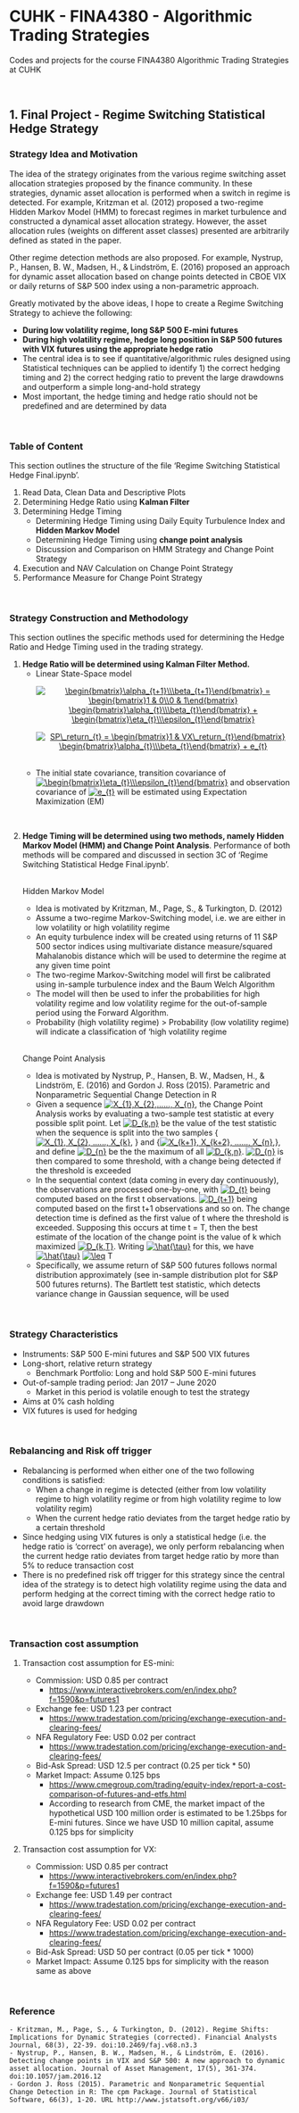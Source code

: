 # CUHK - FINA4380 - Algorithmic Trading Strategies
Codes and projects for the course FINA4380 Algorithmic Trading Strategies at CUHK

<br/>

## 1. Final Project - Regime Switching Statistical Hedge Strategy
### Strategy Idea and Motivation
The idea of the strategy originates from the various regime switching asset allocation strategies proposed by the finance community. In these strategies, dynamic asset allocation is performed when a switch in regime is detected. For example, Kritzman et al. (2012) proposed a two-regime Hidden Markov Model (HMM) to forecast regimes in market turbulence and constructed a dynamical asset allocation strategy. However, the asset allocation rules (weights on different asset classes) presented are arbitrarily defined as stated in the paper. 

Other regime detection methods are also proposed. For example, Nystrup, P., Hansen, B. W., Madsen, H., & Lindström, E. (2016) proposed an approach for dynamic asset allocation based on change points detected in CBOE VIX or daily returns of S&P 500 index using a non-parametric approach.

Greatly motivated by the above ideas, I hope to create a Regime Switching Strategy to achieve the following:
-	__During low volatility regime, long S&P 500 E-mini futures__
-	__During high volatility regime, hedge long position in S&P 500 futures with VIX futures using the appropriate hedge ratio__
-	The central idea is to see if quantitative/algorithmic rules designed using Statistical techniques can be applied to identify 1) the correct hedging timing and 2) the correct hedging ratio to prevent the large drawdowns and outperform a simple long-and-hold strategy
-	Most important, the hedge timing and hedge ratio should not be predefined and are determined by data

<br/>

### Table of Content
This section outlines the structure of the file ‘Regime Switching Statistical Hedge Final.ipynb’.
1.	Read Data, Clean Data and Descriptive Plots
2.	Determining Hedge Ratio using __Kalman Filter__
3.	Determining Hedge Timing
    - Determining Hedge Timing using Daily Equity Turbulence Index and __Hidden Markov Model__
    - Determining Hedge Timing using __change point analysis__
    - Discussion and Comparison on HMM Strategy and Change Point Strategy
4.	Execution and NAV Calculation on Change Point Strategy
5.	Performance Measure for Change Point Strategy

<br/>

### Strategy Construction and Methodology
This section outlines the specific methods used for determining the Hedge Ratio and Hedge Timing used in the trading strategy.
1. __Hedge Ratio will be determined using Kalman Filter Method.__
    - Linear State-Space model <br/> 
            <p align="center"> <a href="https://www.codecogs.com/eqnedit.php?latex=\begin{bmatrix}\alpha_{t&plus;1}\\\beta_{t&plus;1}\end{bmatrix}&space;=&space;\begin{bmatrix}1&space;&&space;0\\0&space;&&space;1\end{bmatrix}&space;\begin{bmatrix}\alpha_{t}\\\beta_{t}\end{bmatrix}&space;&plus;&space;\begin{bmatrix}\eta_{t}\\\epsilon_{t}\end{bmatrix}" target="_blank"><img src="https://latex.codecogs.com/svg.latex?\begin{bmatrix}\alpha_{t&plus;1}\\\beta_{t&plus;1}\end{bmatrix}&space;=&space;\begin{bmatrix}1&space;&&space;0\\0&space;&&space;1\end{bmatrix}&space;\begin{bmatrix}\alpha_{t}\\\beta_{t}\end{bmatrix}&space;&plus;&space;\begin{bmatrix}\eta_{t}\\\epsilon_{t}\end{bmatrix}" title="\begin{bmatrix}\alpha_{t+1}\\\beta_{t+1}\end{bmatrix} = \begin{bmatrix}1 & 0\\0 & 1\end{bmatrix} \begin{bmatrix}\alpha_{t}\\\beta_{t}\end{bmatrix} + \begin{bmatrix}\eta_{t}\\\epsilon_{t}\end{bmatrix}" /></a> </p>
            <p align="center"> <a href="https://www.codecogs.com/eqnedit.php?latex=SP\_return_{t}&space;=&space;\begin{bmatrix}1&space;&&space;VX\_return_{t}\end{bmatrix}&space;\begin{bmatrix}\alpha_{t}\\\beta_{t}\end{bmatrix}&space;&plus;&space;e_{t}" target="_blank"><img src="https://latex.codecogs.com/svg.latex?SP\_return_{t}&space;=&space;\begin{bmatrix}1&space;&&space;VX\_return_{t}\end{bmatrix}&space;\begin{bmatrix}\alpha_{t}\\\beta_{t}\end{bmatrix}&space;&plus;&space;e_{t}" title="SP\_return_{t} = \begin{bmatrix}1 & VX\_return_{t}\end{bmatrix} \begin{bmatrix}\alpha_{t}\\\beta_{t}\end{bmatrix} + e_{t}" /></a> </p> <br/>
    - The initial state covariance, transition covariance of <a href="https://www.codecogs.com/eqnedit.php?latex=\begin{bmatrix}\eta_{t}\\\epsilon_{t}\end{bmatrix}" target="_blank"><img src="https://latex.codecogs.com/svg.latex?\begin{bmatrix}\eta_{t}\\\epsilon_{t}\end{bmatrix}" title="\begin{bmatrix}\eta_{t}\\\epsilon_{t}\end{bmatrix}" /></a>  and observation covariance of  <a href="https://www.codecogs.com/eqnedit.php?latex=e_{t}" target="_blank"><img src="https://latex.codecogs.com/svg.latex?e_{t}" title="e_{t}" /></a>  will be estimated using Expectation Maximization (EM) 
<br/>
    
2. __Hedge Timing will be determined using two methods, namely Hidden Markov Model (HMM) and Change Point Analysis__. Performance of both methods will be compared and discussed in section 3C of ‘Regime Switching Statistical Hedge Final.ipynb’. <br/> <br/>
    
    Hidden Markov Model 
    - Idea is motivated by Kritzman, M., Page, S., & Turkington, D. (2012)
    - Assume a two-regime Markov-Switching model, i.e. we are either in low volatility or high volatility regime
    - An equity turbulence index will be created using returns of 11 S&P 500 sector indices using multivariate distance measure/squared Mahalanobis distance which will be used to determine the regime at any given time point 
    - The two-regime Markov-Switching model will first be calibrated using in-sample turbulence index and the Baum Welch Algorithm
    - The model will then be used to infer the probabilities for high volatility regime and low volatility regime for the out-of-sample period using the Forward Algorithm.
    - Probability (high volatility regime) > Probability (low volatility regime) will indicate a classification of ‘high volatility regime <br/> <br/>
    
    Change Point Analysis
    - Idea is motivated by Nystrup, P., Hansen, B. W., Madsen, H., & Lindström, E. (2016) and Gordon J. Ross (2015). Parametric and Nonparametric Sequential Change Detection in R
    - Given a sequence <a href="https://www.codecogs.com/eqnedit.php?latex=X_{1},X_{2},......,&space;X_{n}" target="_blank"><img src="https://latex.codecogs.com/svg.latex?X_{1},X_{2},......,&space;X_{n}" title="X_{1},X_{2},......, X_{n}" /></a>, the Change Point Analysis works by evaluating a two-sample test statistic at every possible split point. Let <a href="https://www.codecogs.com/eqnedit.php?latex=D_{k,n}" target="_blank"><img src="https://latex.codecogs.com/svg.latex?D_{k,n}" title="D_{k,n}" /></a> be the value of the test statistic when the sequence is split into the two samples { <a href="https://www.codecogs.com/eqnedit.php?latex=X_{1},&space;X_{2},&space;......,&space;X_{k}," target="_blank"><img src="https://latex.codecogs.com/svg.latex?X_{1},&space;X_{2},&space;......,&space;X_{k}," title="X_{1}, X_{2}, ......, X_{k}," /></a> } and {<a href="https://www.codecogs.com/eqnedit.php?latex=X_{k&plus;1},&space;X_{k&plus;2},&space;......,&space;X_{n}," target="_blank"><img src="https://latex.codecogs.com/svg.latex?X_{k&plus;1},&space;X_{k&plus;2},&space;......,&space;X_{n}," title="X_{k+1}, X_{k+2}, ......, X_{n}," /></a>}, and define <a href="https://www.codecogs.com/eqnedit.php?latex=D_{n}" target="_blank"><img src="https://latex.codecogs.com/svg.latex?D_{n}" title="D_{n}" /></a> be the the maximum of all <a href="https://www.codecogs.com/eqnedit.php?latex=D_{k,n}" target="_blank"><img src="https://latex.codecogs.com/svg.latex?D_{k,n}" title="D_{k,n}" /></a>. <a href="https://www.codecogs.com/eqnedit.php?latex=D_{n}" target="_blank"><img src="https://latex.codecogs.com/svg.latex?D_{n}" title="D_{n}" /></a> is then compared to some threshold, with a change being detected if the threshold is exceeded
    - In the sequential context (data coming in every day continuously), the observations are processed one-by-one, with <a href="https://www.codecogs.com/eqnedit.php?latex=D_{t}" target="_blank"><img src="https://latex.codecogs.com/svg.latex?D_{t}" title="D_{t}" /></a> being computed based on the first t observations. <a href="https://www.codecogs.com/eqnedit.php?latex=D_{t&plus;1}" target="_blank"><img src="https://latex.codecogs.com/svg.latex?D_{t&plus;1}" title="D_{t+1}" /></a> being computed based on the first t+1 observations and so on. The change detection time is defined as the first value of t where the threshold is exceeded. Supposing this occurs at time t = T, then the best estimate of the location of the change point is the value of k which maximized <a href="https://www.codecogs.com/eqnedit.php?latex=D_{k,T}" target="_blank"><img src="https://latex.codecogs.com/svg.latex?D_{k,T}" title="D_{k,T}" /></a>. Writing <a href="https://www.codecogs.com/eqnedit.php?latex=\hat{\tau}" target="_blank"><img src="https://latex.codecogs.com/svg.latex?\hat{\tau}" title="\hat{\tau}" /></a> for this, we have <a href="https://www.codecogs.com/eqnedit.php?latex=\hat{\tau}" target="_blank"><img src="https://latex.codecogs.com/svg.latex?\hat{\tau}" title="\hat{\tau}" /></a> <a href="https://www.codecogs.com/eqnedit.php?latex=\leq" target="_blank"><img src="https://latex.codecogs.com/svg.latex?\leq" title="\leq" /></a> T
    - Specifically, we assume return of S&P 500 futures follows normal distribution approximately (see in-sample distribution plot for S&P 500 futures returns). The Bartlett test statistic, which detects variance change in Gaussian sequence, will be used
    
<br/>

### Strategy Characteristics
   - Instruments: S&P 500 E-mini futures and S&P 500 VIX futures
   - Long-short, relative return strategy
     - Benchmark Portfolio: Long and hold S&P 500 E-mini futures
   - Out-of-sample trading period: Jan 2017 – June 2020 
     - Market in this period is volatile enough to test the strategy
   - Aims at 0% cash holding
   - VIX futures is used for hedging 
    
<br/>

### Rebalancing and Risk off trigger
   - Rebalancing is performed when either one of the two following conditions is satisfied: 
     - When a change in regime is detected (either from low volatility regime to high volatility regime or from high volatility regime to low volatility regim)
     - When the current hedge ratio deviates from the target hedge ratio by a certain threshold
   - Since hedging using VIX futures is only a statistical hedge (i.e. the hedge ratio is ‘correct’ on average), we only perform rebalancing when the current hedge ratio deviates from target hedge ratio by more than 5% to reduce transaction cost
   - There is no predefined risk off trigger for this strategy since the central idea of the strategy is to detect high volatility regime using the data and perform hedging at the correct timing with the correct hedge ratio to avoid large drawdown

<br/>

### Transaction cost assumption
   1. Transaction cost assumption for ES-mini:
      - Commission: USD 0.85 per contract
        -   https://www.interactivebrokers.com/en/index.php?f=1590&p=futures1
      -	Exchange fee: USD 1.23 per contract 
        -	https://www.tradestation.com/pricing/exchange-execution-and-clearing-fees/
      -	NFA Regulatory Fee: USD 0.02 per contract 
        -	https://www.tradestation.com/pricing/exchange-execution-and-clearing-fees/
      -	Bid-Ask Spread: USD 12.5 per contract (0.25 per tick * 50)
      -	Market Impact: Assume 0.125 bps 
        -	https://www.cmegroup.com/trading/equity-index/report-a-cost-comparison-of-futures-and-etfs.html
        -	According to research from CME, the market impact of the hypothetical USD 100 million order is estimated to be 1.25bps for E-mini futures. Since we have USD 10 million capital, assume 0.125 bps for simplicity <br/>

   2. Transaction cost assumption for VX:
      -	Commission: USD 0.85 per contract 
        -	https://www.interactivebrokers.com/en/index.php?f=1590&p=futures1
      -	Exchange fee: USD 1.49 per contract 
        -	https://www.tradestation.com/pricing/exchange-execution-and-clearing-fees/
      -	NFA Regulatory Fee: USD 0.02 per contract 
        -	https://www.tradestation.com/pricing/exchange-execution-and-clearing-fees/
      -	Bid-Ask Spread: USD 50 per contract (0.05 per tick * 1000) 
      -	Market Impact: Assume 0.125 bps for simplicity with the reason same as above

<br/>


### Reference
    - Kritzman, M., Page, S., & Turkington, D. (2012). Regime Shifts: Implications for Dynamic Strategies (corrected). Financial Analysts Journal, 68(3), 22-39. doi:10.2469/faj.v68.n3.3
    - Nystrup, P., Hansen, B. W., Madsen, H., & Lindström, E. (2016). Detecting change points in VIX and S&P 500: A new approach to dynamic asset allocation. Journal of Asset Management, 17(5), 361-374. doi:10.1057/jam.2016.12
    - Gordon J. Ross (2015). Parametric and Nonparametric Sequential Change Detection in R: The cpm Package. Journal of Statistical Software, 66(3), 1-20. URL http://www.jstatsoft.org/v66/i03/


